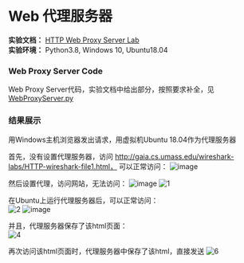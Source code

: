 # Web 代理服务器
**实验文档：** [HTTP Web Proxy Server Lab](https://gaia.cs.umass.edu/kurose_ross/programming/Python_code_only/Web_Proxy_programming_only.pdf)  
**实验环境：** Python3.8, Windows 10, Ubuntu18.04

### Web Proxy Server Code
Web Proxy Server代码，实验文档中给出部分，按照要求补全，见[WebProxyServer.py](https://github.com/YangLi0306/Computer-Networking-A-Top-Down-Approach/blob/main/Chapter_2_Application%20Layer/Web%20%E4%BB%A3%E7%90%86%E6%9C%8D%E5%8A%A1%E5%99%A8/WebProxyServer.py)

### 结果展示
用Windows主机浏览器发出请求，用虚拟机Ubuntu 18.04作为代理服务器

首先，没有设置代理服务器，访问 http://gaia.cs.umass.edu/wireshark-labs/HTTP-wireshark-file1.html， 可以正常访问：
![image](https://user-images.githubusercontent.com/58134113/209283096-c5cad9c7-6b26-4d8c-a3cb-87176ce0c3d5.png)

然后设置代理，访问网站，无法访问：
![image](https://user-images.githubusercontent.com/58134113/209296896-5b744cf4-5d86-4c42-9ef6-c7bc88bb3d11.png)
![1](https://user-images.githubusercontent.com/58134113/209297047-1129023e-3ade-423d-9304-090bb3d59512.png)


在Ubuntu上运行代理服务器后，可以正常访问：  
![2](https://user-images.githubusercontent.com/58134113/209297126-0a2756a4-96b9-4913-865d-64351f1f5f0b.png)
![image](https://user-images.githubusercontent.com/58134113/209297243-931a99f1-7340-478c-88f6-2524e32c2dcf.png)

并且，代理服务器保存了该html页面：  
![4](https://user-images.githubusercontent.com/58134113/209297621-9a91cd31-f325-428b-8e90-00263f321bfc.png)


再次访问该html页面时，代理服务器中保存了该html，直接发送
![6](https://user-images.githubusercontent.com/58134113/209297511-891d3318-f747-4d99-a037-019534a2e4cd.png)



